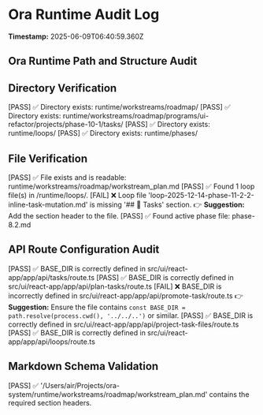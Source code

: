 
# Ora Runtime Audit Log

**Timestamp:** 2025-06-09T06:40:59.360Z


## Ora Runtime Path and Structure Audit


## Directory Verification

[PASS] ✅ Directory exists: runtime/workstreams/roadmap/
[PASS] ✅ Directory exists: runtime/workstreams/roadmap/programs/ui-refactor/projects/phase-10-1/tasks/
[PASS] ✅ Directory exists: runtime/loops/
[PASS] ✅ Directory exists: runtime/phases/

## File Verification

[PASS] ✅ File exists and is readable: runtime/workstreams/roadmap/workstream_plan.md
[PASS] ✅ Found 1 loop file(s) in /runtime/loops/.
[FAIL] ❌ Loop file 'loop-2025-12-14-phase-11-2-2-inline-task-mutation.md' is missing '## 🔧 Tasks' section.
   👉 **Suggestion:** Add the section header to the file.
[PASS] ✅ Found active phase file: phase-8.2.md

## API Route Configuration Audit

[PASS] ✅ BASE_DIR is correctly defined in src/ui/react-app/app/api/tasks/route.ts
[PASS] ✅ BASE_DIR is correctly defined in src/ui/react-app/app/api/plan-tasks/route.ts
[FAIL] ❌ BASE_DIR is incorrectly defined in src/ui/react-app/app/api/promote-task/route.ts
   👉 **Suggestion:** Ensure the file contains `const BASE_DIR = path.resolve(process.cwd(), '../../..')` or similar.
[PASS] ✅ BASE_DIR is correctly defined in src/ui/react-app/app/api/project-task-files/route.ts
[PASS] ✅ BASE_DIR is correctly defined in src/ui/react-app/app/api/loops/route.ts

## Markdown Schema Validation

[PASS] ✅ '/Users/air/Projects/ora-system/runtime/workstreams/roadmap/workstream_plan.md' contains the required section headers.
